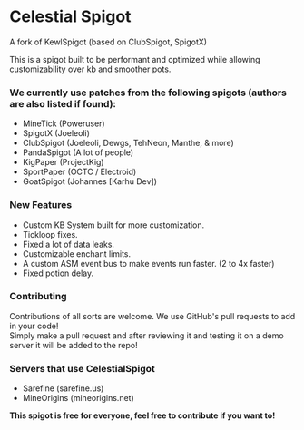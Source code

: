 # Celestial Spigot
A fork of KewlSpigot (based on ClubSpigot, SpigotX)

This is a spigot built to be performant and optimized while allowing customizability over kb and smoother pots.

### We currently use patches from the following spigots (authors are also listed if found):
 - MineTick (Poweruser)
 - SpigotX (Joeleoli)
 - ClubSpigot (Joeleoli, Dewgs, TehNeon, Manthe, & more)
 - PandaSpigot (A lot of people)
 - KigPaper (ProjectKig)
 - SportPaper (OCTC / Electroid)
 - GoatSpigot (Johannes [Karhu Dev])

### New Features
 - Custom KB System built for more customization.<br>
 - Tickloop fixes.<br>
 - Fixed a lot of data leaks.<br>
 - Customizable enchant limits.<br>
 - A custom ASM event bus to make events run faster. (2 to 4x faster)<br>
 - Fixed potion delay.

### Contributing
Contributions of all sorts are welcome. We use GitHub's pull requests to add in your code!<br>
Simply make a pull request and after reviewing it and testing it on a demo server it will be added to the repo!

### Servers that use CelestialSpigot
 - Sarefine (sarefine.us)
 - MineOrigins (mineorigins.net)

**This spigot is free for everyone, feel free to contribute if you want to!**
